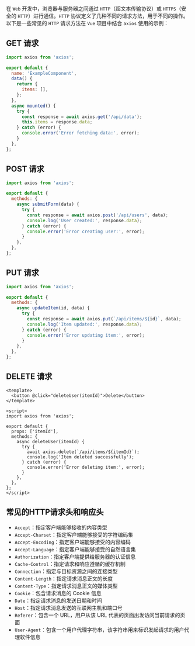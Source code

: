 在 `Web` 开发中，浏览器与服务器之间通过 `HTTP`（超文本传输协议）或 `HTTPS`（安全的 `HTTP`）进行通信。`HTTP` 协议定义了几种不同的请求方法，用于不同的操作。以下是一些常见的 `HTTP` 请求方法在 `Vue` 项目中结合 `axios` 使用的示例：
## GET 请求
```js
import axios from 'axios';

export default {
  name: 'ExampleComponent',
  data() {
    return {
      items: [],
    };
  },
  async mounted() {
    try {
      const response = await axios.get('/api/data');
      this.items = response.data;
    } catch (error) {
      console.error('Error fetching data:', error);
    }
  },
};
```
## POST 请求
```js
import axios from 'axios';

export default {
  methods: {
    async submitForm(data) {
      try {
        const response = await axios.post('/api/users', data);
        console.log('User created:', response.data);
      } catch (error) {
        console.error('Error creating user:', error);
      }
    },
  },
};
```

## PUT 请求
```js
import axios from 'axios';

export default {
  methods: {
    async updateItem(id, data) {
      try {
        const response = await axios.put(`/api/items/${id}`, data);
        console.log('Item updated:', response.data);
      } catch (error) {
        console.error('Error updating item:', error);
      }
    },
  },
};
```

## DELETE 请求
```vue
<template>
  <button @click="deleteUser(itemId)">Delete</button>
</template>

<script>
import axios from 'axios';

export default {
  props: ['itemId'],
  methods: {
    async deleteUser(itemId) {
      try {
        await axios.delete(`/api/items/${itemId}`);
        console.log('Item deleted successfully');
      } catch (error) {
        console.error('Error deleting item:', error);
      }
    },
  },
};
</script>
```

## 常见的HTTP请求头和响应头
- `Accept`：指定客户端能够接收的内容类型
- `Accept-Charset`：指定客户端能够接受的字符编码集
- `Accept-Encoding`：指定客户端能够接受的内容编码
- `Accept-Language`：指定客户端能够接受的自然语言集
- `Authorization`：指定客户端提供给服务器的认证信息
- `Cache-Control`：指定请求和响应遵循的缓存机制
- `Connection`：指定与目标资源之间的连接类型
- `Content-Length`：指定请求消息正文的长度
- `Content-Type`：指定请求消息正文的媒体类型
- `Cookie`：包含请求消息的 Cookie 信息
- `Date`：指定请求消息的发送日期和时间
- `Host`：指定请求消息发送的互联网主机和端口号
- `Referer`：包含一个 URL，用户从该 URL 代表的页面出发访问当前请求的页面
- `User-Agent`：包含一个用户代理字符串，该字符串用来标识发起请求的用户代理软件信息
  